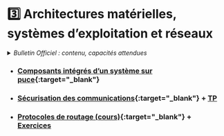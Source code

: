 # 3️⃣ Architectures matérielles, systèmes d’exploitation et réseaux
<details>
    <summary><i>Bulletin Officiel : contenu, capacités attendues</i></summary>

<blockquote>
<br>
La réduction de taille des éléments des circuits électroniques a conduit à l’avènement de systèmes sur puce (<b>SoCs</b> pour <i>Systems On Chips</i> en anglais) qui regroupent dans un seul circuit nombre de fonctions autrefois effectuées par des circuits séparés assemblés sur une carte électronique. Un tel système sur puce est conçu et mis au point de façon logicielle, ses briques électroniques sont accessibles par des API, comme pour les bibliothèques logicielles.  
Toute machine est dotée d’un <b>système d’exploitation</b> qui a pour fonction de charger les programmes depuis la mémoire de masse et de lancer leur exécution en leur créant des <b>processus</b>, de gérer l’ensemble des ressources, de traiter les interruptions ainsi que les entrées-sorties et enfin d’assurer la sécurité globale du système.  
Dans un réseau, les <b>routeurs</b> jouent un rôle essentiel dans la transmission des paquets sur Internet : les paquets sont routés individuellement par des algorithmes. Les pertes logiques peuvent être compensées par des protocoles reposant sur des accusés de réception ou des demandes de renvoi, comme <b>TCP</b>.  
La protection des données sensibles échangées est au cœur d’Internet. Les notions de <b>chiffrement</b> et de <b>déchiffrement</b> de paquets pour les communications sécurisées sont explicitées.  
<br><br>
<table>
<tr><th> Contenu </th><th> Capacités attendues </th></tr>
<tr><td> Composants intégrés d’un système sur puce </td><td> - Identifier les principaux composants sur un schéma de circuit et les avantages de leur intégration en termes de vitesse et de consommation </td></tr>
<tr><td> Gestion des processus et des ressources par un système d’exploitation </td><td> - Décrire la création d’un processus, l’ordonnancement de plusieurs processus par le système <br>- Mettre en évidence le risque de l’interblocage (<i>deadlock</i>) </td></tr>
<tr><td> Protocoles de routage </td><td> - Identifier, suivant le protocole de routage utilisé, la route empruntée par un paquet </td></tr>
<tr><td> Sécurisation des communications </td><td> - Décrire les principes de chiffrement symétrique (clef partagée) et asymétrique (avec clef privée/clef publique) <br>- Décrire l’échange d’une clef symétrique en utilisant un protocole asymétrique pour sécuriser une communication </td></tr>
</table>
</blockquote>
</details>

- ### [Composants intégrés d’un système sur puce](https://notebook.basthon.fr/?from=https://raw.githubusercontent.com/abrugiere/tnsi/main/_ressources/3.1_soc.ipynb){:target="_blank"}

- ### [Sécurisation des communications](https://notebook.basthon.fr/?from=https://raw.githubusercontent.com/abrugiere/tnsi/main/_ressources/3.4_securisation.ipynb){:target="_blank"} + [TP](https://notebook.basthon.fr/?from=https://raw.githubusercontent.com/abrugiere/tnsi/main/_ressources/3.4b_securisation.ipynb)

- ### [Protocoles de routage (cours)](https://notebook.basthon.fr/?from=https://raw.githubusercontent.com/abrugiere/tnsi/main/_ressources/3.3a_protocoles){:target="_blank"} + [Exercices](https://raw.githubusercontent.com/abrugiere/tnsi/main/_ressources/3.3b_protocoles.pdf)




<!--

- ### [Protocoles de routage (cours)](https://notebook.basthon.fr/?from=https://raw.githubusercontent.com/abrugiere/tnsi/main/_ressources/3.3a_protocoles){:target="_blank"} + [Exercices](https://raw.githubusercontent.com/abrugiere/tnsi/main/_ressources/3.3b_protocoles.pdf)
    + Exercices BAC : [2024 Centres étrangers j1 - ex2](https://raw.githubusercontent.com/abrugiere/tnsi/main/3.3_24-NSIJ1G11-ex2.pdf) , [2024 Métropole, Mayotte, Antilles, Guyane j1 - ex2](https://raw.githubusercontent.com/abrugiere/tnsi/main/3.3_24-NSIJ1ME3-ex2.pdf)

- ### [Gestion des processus et des ressources par un système d’exploitation]()
    + Exercices BAC : 

-->
